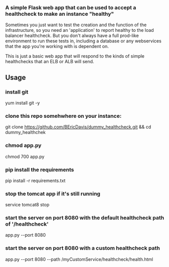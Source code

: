 ### A simple Flask web app that can be used to accept a healthcheck to make an instance "healthy"
Sometimes you just want to test the creation and the function of the infrastructure, so you need an 'application' to report healthy to the load balancer healthcheck.  But you don't always have a full prod-like environment to run these tests in, including a database or any webservices that the app you're working with is dependent on.

This is just a basic web app that will respond to the kinds of simple healthchecks that an ELB or ALB will send.

## Usage

### install git
yum install git -y

### clone this repo somehwhere on your instance:
git clone https://github.com/BEricDavis/dummy_healthcheck.git && cd dummy_healthchek

### chmod app.py
chmod 700 app.py

### pip install the requirements
pip install -r requirements.txt

### stop the tomcat app if it's still running
service tomcat8 stop

### start the server on port 8080 with the default healthcheck path of '/healthcheck'
app.py --port 8080

### start the server on port 8080 with a custom healthcheck path<br>
app.py --port 8080 --path /myCustomService/healthcheck/health.html<br>

